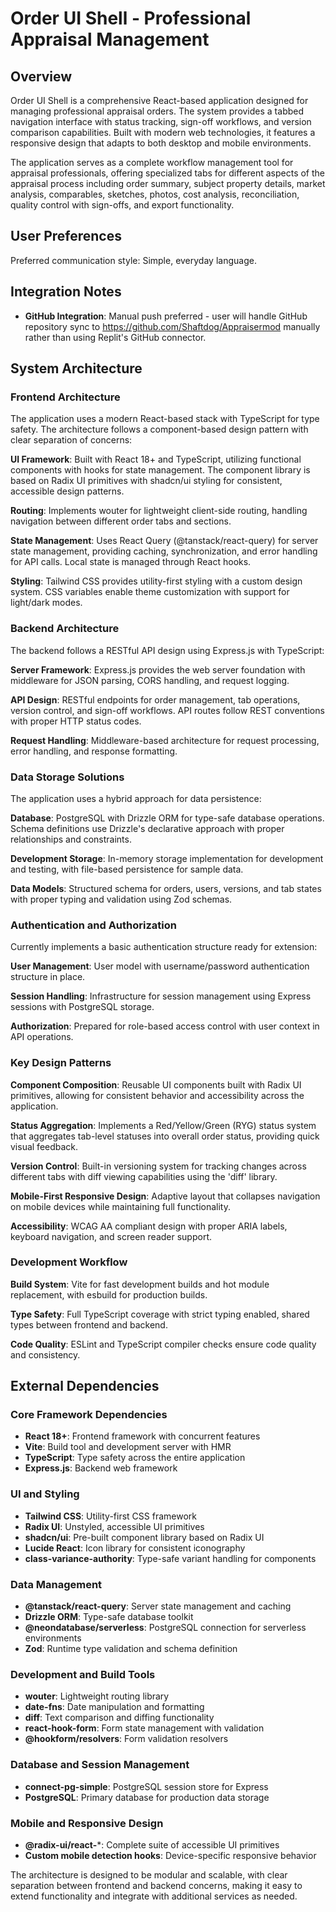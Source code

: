 # Order UI Shell - Professional Appraisal Management

## Overview

Order UI Shell is a comprehensive React-based application designed for managing professional appraisal orders. The system provides a tabbed navigation interface with status tracking, sign-off workflows, and version comparison capabilities. Built with modern web technologies, it features a responsive design that adapts to both desktop and mobile environments.

The application serves as a complete workflow management tool for appraisal professionals, offering specialized tabs for different aspects of the appraisal process including order summary, subject property details, market analysis, comparables, sketches, photos, cost analysis, reconciliation, quality control with sign-offs, and export functionality.

## User Preferences

Preferred communication style: Simple, everyday language.

## Integration Notes

- **GitHub Integration**: Manual push preferred - user will handle GitHub repository sync to https://github.com/Shaftdog/Appraisermod manually rather than using Replit's GitHub connector.

## System Architecture

### Frontend Architecture
The application uses a modern React-based stack with TypeScript for type safety. The architecture follows a component-based design pattern with clear separation of concerns:

**UI Framework**: Built with React 18+ and TypeScript, utilizing functional components with hooks for state management. The component library is based on Radix UI primitives with shadcn/ui styling for consistent, accessible design patterns.

**Routing**: Implements wouter for lightweight client-side routing, handling navigation between different order tabs and sections.

**State Management**: Uses React Query (@tanstack/react-query) for server state management, providing caching, synchronization, and error handling for API calls. Local state is managed through React hooks.

**Styling**: Tailwind CSS provides utility-first styling with a custom design system. CSS variables enable theme customization with support for light/dark modes.

### Backend Architecture
The backend follows a RESTful API design using Express.js with TypeScript:

**Server Framework**: Express.js provides the web server foundation with middleware for JSON parsing, CORS handling, and request logging.

**API Design**: RESTful endpoints for order management, tab operations, version control, and sign-off workflows. API routes follow REST conventions with proper HTTP status codes.

**Request Handling**: Middleware-based architecture for request processing, error handling, and response formatting.

### Data Storage Solutions
The application uses a hybrid approach for data persistence:

**Database**: PostgreSQL with Drizzle ORM for type-safe database operations. Schema definitions use Drizzle's declarative approach with proper relationships and constraints.

**Development Storage**: In-memory storage implementation for development and testing, with file-based persistence for sample data.

**Data Models**: Structured schema for orders, users, versions, and tab states with proper typing and validation using Zod schemas.

### Authentication and Authorization
Currently implements a basic authentication structure ready for extension:

**User Management**: User model with username/password authentication structure in place.

**Session Handling**: Infrastructure for session management using Express sessions with PostgreSQL storage.

**Authorization**: Prepared for role-based access control with user context in API operations.

### Key Design Patterns
**Component Composition**: Reusable UI components built with Radix UI primitives, allowing for consistent behavior and accessibility across the application.

**Status Aggregation**: Implements a Red/Yellow/Green (RYG) status system that aggregates tab-level statuses into overall order status, providing quick visual feedback.

**Version Control**: Built-in versioning system for tracking changes across different tabs with diff viewing capabilities using the 'diff' library.

**Mobile-First Responsive Design**: Adaptive layout that collapses navigation on mobile devices while maintaining full functionality.

**Accessibility**: WCAG AA compliant design with proper ARIA labels, keyboard navigation, and screen reader support.

### Development Workflow
**Build System**: Vite for fast development builds and hot module replacement, with esbuild for production builds.

**Type Safety**: Full TypeScript coverage with strict typing enabled, shared types between frontend and backend.

**Code Quality**: ESLint and TypeScript compiler checks ensure code quality and consistency.

## External Dependencies

### Core Framework Dependencies
- **React 18+**: Frontend framework with concurrent features
- **Vite**: Build tool and development server with HMR
- **TypeScript**: Type safety across the entire application
- **Express.js**: Backend web framework

### UI and Styling
- **Tailwind CSS**: Utility-first CSS framework
- **Radix UI**: Unstyled, accessible UI primitives
- **shadcn/ui**: Pre-built component library based on Radix UI
- **Lucide React**: Icon library for consistent iconography
- **class-variance-authority**: Type-safe variant handling for components

### Data Management
- **@tanstack/react-query**: Server state management and caching
- **Drizzle ORM**: Type-safe database toolkit
- **@neondatabase/serverless**: PostgreSQL connection for serverless environments
- **Zod**: Runtime type validation and schema definition

### Development and Build Tools
- **wouter**: Lightweight routing library
- **date-fns**: Date manipulation and formatting
- **diff**: Text comparison and diffing functionality
- **react-hook-form**: Form state management with validation
- **@hookform/resolvers**: Form validation resolvers

### Database and Session Management
- **connect-pg-simple**: PostgreSQL session store for Express
- **PostgreSQL**: Primary database for production data storage

### Mobile and Responsive Design
- **@radix-ui/react-***: Complete suite of accessible UI primitives
- **Custom mobile detection hooks**: Device-specific responsive behavior

The architecture is designed to be modular and scalable, with clear separation between frontend and backend concerns, making it easy to extend functionality and integrate with additional services as needed.